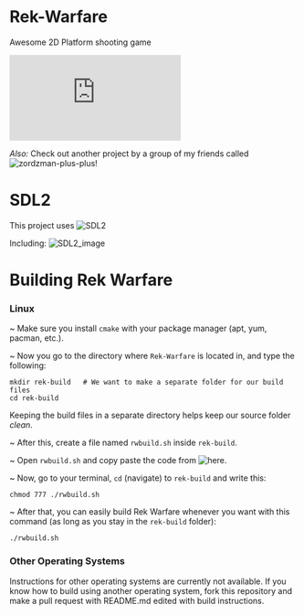 # Rek-Warfare
Awesome 2D Platform shooting game

[![Download Rek Warfare](https://sourceforge.net/sflogo.php?type=8&group_id=2412225)](https://sourceforge.net/p/rekwarfare/)

<i>Also:</i> Check out another project by a group of my friends called ![zordzman-plus-plus](https://github.com/TeamLe-Shop/zordzman-plus-plus)!

# SDL2
This project uses ![SDL2](http://libsdl.org/)

Including: ![SDL2_image](http://www.libsdl.org/projects/SDL_image/)

# Building Rek Warfare

### Linux ###

~ Make sure you install `cmake` with your package manager (apt, yum, pacman, etc.).

~ Now you go to the directory where `Rek-Warfare` is located in, and type the following:

```
mkdir rek-build   # We want to make a separate folder for our build files
cd rek-build
```

Keeping the build files in a separate directory helps keep our source folder *clean*.

~ After this, create a file named `rwbuild.sh` inside `rek-build`.

~ Open `rwbuild.sh` and copy paste the code from ![here](https://gist.github.com/Microcoding/11ade7e4d98708d8917c#file-rwbuild-sh).

~ Now, go to your terminal, `cd` (navigate) to `rek-build` and write this:

```
chmod 777 ./rwbuild.sh
```

~ After that, you can easily build Rek Warfare whenever you want with this command (as long as you stay in the `rek-build` folder):

`./rwbuild.sh`


### Other Operating Systems ###

Instructions for other operating systems are currently not available. If you know how to build using another operating system, fork this repository and make a pull request with README.md edited with build instructions.


